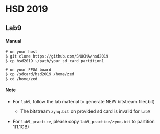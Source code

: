 # HSD 2019

## Lab9

#### Manual

```
# on your host
$ git clone https://github.com/SNUCMA/hsd2019
$ cp hsd2019 ~/path/your_sd_card_partition1

# on your FPGA board
$ cp /sdcard/hsd2019 /home/zed
$ cd /home/zed
```

#### Note

* For `lab9`, follow the lab material to generate NEW bitstream file(.bit)
  * The bitstream `zynq.bit` on provided sd card is invalid for `lab9`

* For `lab9_practice`, please copy `lab9_practice/zynq.bit` to partition 1(1.1GB)
